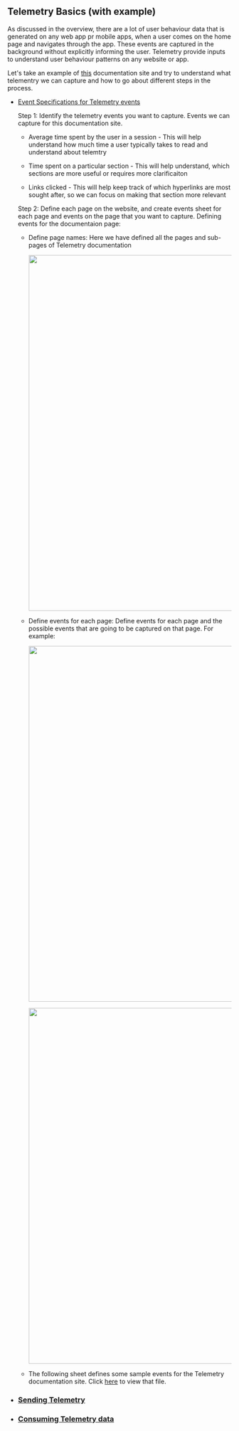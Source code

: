 ## Telemetry Basics (with example)

As discussed in the overview, there are a lot of user behaviour data that is generated on any web app pr mobile apps, when a user comes on the home page and navigates through the app. These events are captured in the background without explicitly informing the user. Telemetry provide inputs to understand user behaviour patterns on any website or app.

Let's take an example of [this](http://docs.sunbird.org/latest/developer-docs/telemetry/overview/) documentation site and try to understand what telementry we can capture and how to go about different steps in the process.

- [Event Specifications for Telemetry events](http://docs.sunbird.org/latest/developer-docs/telemetry/specification/#events-specs)

     Step 1: Identify the telemetry events you want to capture.
     Events we can capture for this documentation site.

    - Average time spent by the user in a session - This will help understand how much time a user typically takes to read and understand about telemtry

    - Time spent on a particular section - This will help understand, which sections are more useful or requires more clarificaiton

    - Links clicked - This will help keep track of which hyperlinks are most sought after, so we can focus on making that section more relevant

    Step 2: Define each page on the website, and create events sheet for each page and events on the page that you want to capture.
      Defining events for the documentaion page:

   - Define page names: Here we have defined all the pages and sub-pages of Telemetry documentation
      <p align="center">
      <img src = "https://user-images.githubusercontent.com/77961530/182592879-61abae8f-a984-4b7e-a2d8-c60b79dd97db.png" width="800"/>
      </p>

    - Define events for each page: Define events for each page and the possible events that are going to be captured on that page. For example:
      <p align="center">
      <img src = "https://user-images.githubusercontent.com/77961530/182615959-167627c4-b06d-4c5e-b5f0-46e8f20225b8.png" width="800"/>
      </p>
      
      <p align="center">
      <img src = "https://user-images.githubusercontent.com/77961530/182616175-6da62ee0-6ecc-4e55-8317-087567fa7e0f.png" width="800"/>
      </p>


    - The following sheet defines some sample events for the Telemetry documentation site. Click [here](https://docs.google.com/spreadsheets/d/1PcWibGk6fK25lTGAJB-irr8OsNpHhCa0o4gB4UycWN4/edit#gid=187433592) to view that file.

     
- ### [Sending Telemetry](http://docs.sunbird.org/latest/developer-docs/telemetry/sending_telemetry/)

- ### [Consuming Telemetry data](http://docs.sunbird.org/latest/developer-docs/telemetry/consuming_telemetry/)
